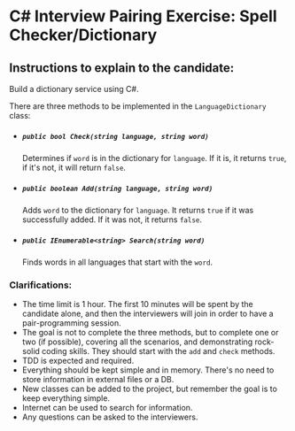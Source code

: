 # C# Interview Pairing Exercise: Spell Checker/Dictionary

## Instructions to explain to the candidate:

Build a dictionary service using C#.

There are three methods to be implemented in the `LanguageDictionary` class:
  - ##### `public bool Check(string language, string word)`
    Determines if `word` is in the dictionary for `language`. If it is, it returns `true`, if it's not, it will return `false`.

  - ##### `public boolean Add(string language, string word)`
    Adds `word` to the dictionary for `language`. It returns `true` if it was successfully added. If it was not, it returns `false`.
  
  - ##### `public IEnumerable<string> Search(string word)`
    Finds words in all languages that start with the `word`.

### Clarifications:
  - The time limit is 1 hour. The first 10 minutes will be spent by the candidate alone, and then the interviewers will join in order to have a pair-programming session.
  - The goal is not to complete the three methods, but to complete one or two (if possible), covering all the scenarios, and demonstrating rock-solid coding skills. They should start with the `add` and `check` methods.
  - TDD is expected and required.
  - Everything should be kept simple and in memory. There's no need to store information in external files or a DB.
  - New classes can be added to the project, but remember the goal is to keep everything simple.
  - Internet can be used to search for information.
  - Any questions can be asked to the interviewers.